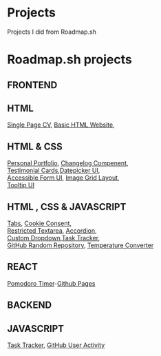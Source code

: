 # Projects
Projects I did from Roadmap.sh
# Roadmap.sh projects
## FRONTEND
## HTML 
[Single Page CV](https://roadmap.sh/projects/single-page-cv), [Basic HTML Website](https://roadmap.sh/projects/basic-html-website),
## HTML & CSS
[Personal Portfolio](https://roadmap.sh/projects/portfolio-website), [Changelog Compenent](https://roadmap.sh/projects/changelog-component),\
[Testimonial Cards](https://roadmap.sh/projects/testimonial-cards),[Datepicker UI](https://roadmap.sh/projects/datepicker-ui),\
[Accessible Form UI](https://roadmap.sh/projects/accessible-form-ui), [Image Grid Layout](https://roadmap.sh/projects/image-grid),\
[Tooltip UI](https://roadmap.sh/projects/tooltip-ui)
## HTML , CSS & JAVASCRIPT
[Tabs](https://roadmap.sh/projects/simple-tabs), [Cookie Consent](https://roadmap.sh/projects/cookie-consent),\
[Restricted Textarea](https://roadmap.sh/projects/restricted-textarea), [Accordion](https://roadmap.sh/projects/accordion),\
[Custom Dropdown](https://roadmap.sh/projects/custom-dropdown),[Task Tracker](https://roadmap.sh/projects/task-tracker-js),\
[GitHub Random Repository](https://roadmap.sh/projects/github-random-repo), [Temperature Converter](https://roadmap.sh/projects/temperature-converter)

## REACT
[Pomodoro Timer](https://github.com/theju-bot/pro02_pomodoro_timer)-[Github Pages](https://theju-bot.github.io/pro02_pomodoro_timer/)

## BACKEND
## JAVASCRIPT
[Task Tracker](https://roadmap.sh/projects/task-tracker), [GitHub User Activity](https://roadmap.sh/projects/github-user-activity)
